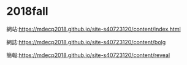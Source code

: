 # 2018fall

網站:https://mdecp2018.github.io/site-s40723120/content/index.html

網誌:https://mdecp2018.github.io/site-s40723120/content/bolg

簡報:https://mdecp2018.github.io/site-s40723120/content/reveal
